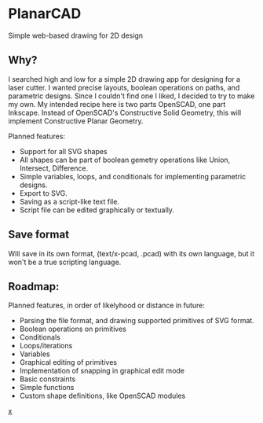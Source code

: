 # PlanarCAD
Simple web-based drawing for 2D design

## Why?
I searched high and low for a simple 2D drawing app for designing for a laser cutter. I wanted precise layouts, boolean operations on paths, and parametric designs. Since I couldn't find one I liked, I decided to try to make my own. My intended recipe here is two parts OpenSCAD, one part Inkscape. Instead of OpenSCAD's Constructive Solid Geometry, this will implement Constructive Planar Geometry.

Planned features:
- Support for all SVG shapes
- All shapes can be part of boolean gemetry operations like Union, Intersect, Difference.
- Simple variables, loops, and conditionals for implementing parametric designs.
- Export to SVG.
- Saving as a script-like text file.
- Script file can be edited graphically or textually.

## Save format
Will save in its own format, (text/x-pcad, .pcad) with its own language, but it won't be a true scripting language. 

## Roadmap:
Planned features, in order of likelyhood or distance in future:
- Parsing the file format, and drawing supported primitives of SVG format.
- Boolean operations on primitives
- Conditionals
- Loops/iterations
- Variables
- Graphical editing of primitives
- Implementation of snapping in graphical edit mode
- Basic constraints
- Simple functions
- Custom shape definitions, like OpenSCAD modules

[x](planarcad.html)
